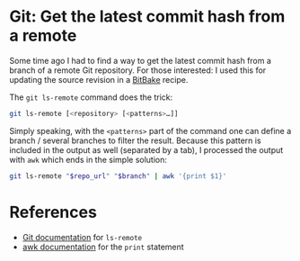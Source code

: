 # Git: Get the latest commit hash from a remote

Some time ago I had to find a way to get the latest commit hash from a branch of a remote Git repository. For those interested: I used this for updating the source revision in a [BitBake](https://docs.yoctoproject.org/bitbake/) recipe.

The `git ls-remote` command does the trick:

```bash
git ls-remote [<repository> [<patterns>…​]]
```

Simply speaking, with the `<patterns>` part of the command one can define a branch / several branches to filter the result. Because this pattern is included in the output as well (separated by a tab), I processed the output with `awk` which ends in the simple solution:

```bash
git ls-remote "$repo_url" "$branch" | awk '{print $1}'
```

# References

- [Git documentation](https://git-scm.com/docs/git-ls-remote.html) for `ls-remote`
- [awk documentation](https://www.gnu.org/software/gawk/manual/html_node/Print-Examples.html#print-Statement-Examples) for the `print` statement
